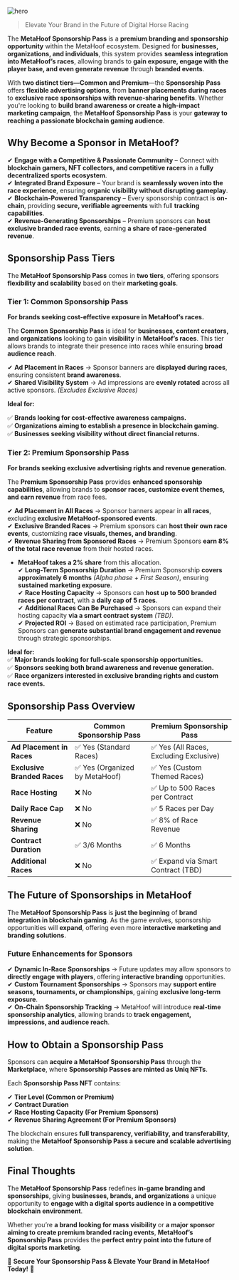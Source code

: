 ![hero](/img/banners/SPONSORSHIP.png)

> Elevate Your Brand in the Future of Digital Horse Racing

The **MetaHoof Sponsorship Pass** is a **premium branding and sponsorship opportunity** within the MetaHoof ecosystem.
Designed for **businesses, organizations, and individuals**, this system provides **seamless integration into MetaHoof’s
races**, allowing brands to **gain exposure, engage with the player base, and even generate revenue** through **branded
events**.

With **two distinct tiers—Common and Premium**—the **Sponsorship Pass** offers **flexible advertising options**, from **banner placements during races** to **exclusive race sponsorships with revenue-sharing benefits**. Whether you're
looking to **build brand awareness or create a high-impact marketing campaign**, the **MetaHoof Sponsorship Pass** is
your **gateway to reaching a passionate blockchain gaming audience**.


## Why Become a Sponsor in MetaHoof?

✔ **Engage with a Competitive & Passionate Community** – Connect with **blockchain gamers, NFT collectors, and
competitive racers** in a **fully decentralized sports ecosystem**.  
✔ **Integrated Brand Exposure** – Your brand is **seamlessly woven into the race experience**, ensuring **organic
visibility without disrupting gameplay**.  
✔ **Blockchain-Powered Transparency** – Every sponsorship contract is **on-chain**, providing **secure, verifiable
agreements** with full **tracking capabilities**.  
✔ **Revenue-Generating Sponsorships** – Premium sponsors can **host exclusive branded race events**, earning **a share
of race-generated revenue**.


## Sponsorship Pass Tiers

The **MetaHoof Sponsorship Pass** comes in **two tiers**, offering sponsors **flexibility and scalability** based on
their **marketing goals**.

### Tier 1: Common Sponsorship Pass

**For brands seeking cost-effective exposure in MetaHoof’s races.**

The **Common Sponsorship Pass** is ideal for **businesses, content creators, and organizations** looking to gain **visibility** in **MetaHoof’s races**. This tier allows brands to integrate their presence into races while ensuring **broad audience reach**.

✔ **Ad Placement in Races** → Sponsor banners are **displayed during races**, ensuring consistent **brand awareness**.  
✔ **Shared Visibility System** → Ad impressions are **evenly rotated** across all active sponsors. *(Excludes Exclusive
Races)*  
<!-- ✔ **Branded Non-Revenue Races** → Sponsors can **organize special branded events**, providing **marketing exposure**
without direct monetization. -->

**Ideal for:**

✅ **Brands looking for cost-effective awareness campaigns.**  
✅ **Organizations aiming to establish a presence in blockchain gaming.**  
✅ **Businesses seeking visibility without direct financial returns.**


### Tier 2: Premium Sponsorship Pass

**For brands seeking exclusive advertising rights and revenue generation.**

The **Premium Sponsorship Pass** provides **enhanced sponsorship capabilities**, allowing brands to **sponsor races,
customize event themes, and earn revenue** from race fees.

✔ **Ad Placement in All Races** → Sponsor banners appear in **all races**, excluding **exclusive MetaHoof-sponsored
events**.  
✔ **Exclusive Branded Races** → Premium sponsors can **host their own race events**, customizing **race visuals, themes,
and branding**.  
✔ **Revenue Sharing from Sponsored Races** → Premium Sponsors **earn 8% of the total race revenue** from their hosted
races.

- **MetaHoof takes a 2% share** from this allocation.  
  ✔ **Long-Term Sponsorship Duration** → Premium Sponsorship **covers approximately 6 months** *(Alpha phase + First
  Season)*, ensuring **sustained marketing exposure**.  
  ✔ **Race Hosting Capacity** → Sponsors can **host up to 500 branded races per contract**, with a **daily cap of 5
  races**.  
  ✔ **Additional Races Can Be Purchased** → Sponsors can expand their hosting capacity **via a smart contract system**
  *(TBD)*.  
  ✔ **Projected ROI** → Based on estimated race participation, Premium Sponsors can **generate substantial brand
  engagement and revenue** through strategic sponsorships.

**Ideal for:**  
✅ **Major brands looking for full-scale sponsorship opportunities.**  
✅ **Sponsors seeking both brand awareness and revenue generation.**  
✅ **Race organizers interested in exclusive branding rights and custom race events.**


## Sponsorship Pass Overview

| Feature                     | Common Sponsorship Pass     | Premium Sponsorship Pass               |
|-----------------------------|-----------------------------|----------------------------------------|
| **Ad Placement in Races**   | ✅ Yes (Standard Races)      | ✅ Yes (All Races, Excluding Exclusive) |
| **Exclusive Branded Races** | ✅ Yes (Organized by MetaHoof) | ✅ Yes (Custom Themed Races)            |
| **Race Hosting**            | ❌ No                        | ✅ Up to 500 Races per Contract         |
| **Daily Race Cap**          | ❌ No                        | ✅ 5 Races per Day                      |
| **Revenue Sharing**         | ❌ No                        | ✅ 8% of Race Revenue                   |
| **Contract Duration**       | ✅ 3/6 Months                | ✅ 6 Months                             |
| **Additional Races**        | ❌ No                        | ✅ Expand via Smart Contract (TBD)      |


## The Future of Sponsorships in MetaHoof

The **MetaHoof Sponsorship Pass** is **just the beginning** of **brand integration in blockchain gaming**. As the game
evolves, sponsorship opportunities will **expand**, offering even more **interactive marketing and branding solutions**.

### Future Enhancements for Sponsors

✔ **Dynamic In-Race Sponsorships** → Future updates may allow sponsors to **directly engage with players**, offering **interactive branding** opportunities.  
✔ **Custom Tournament Sponsorships** → Sponsors may **support entire seasons, tournaments, or championships**, gaining **exclusive long-term exposure**.  
✔ **On-Chain Sponsorship Tracking** → MetaHoof will introduce **real-time sponsorship analytics**, allowing brands to **track engagement, impressions, and audience reach**.


## How to Obtain a Sponsorship Pass

Sponsors can **acquire a MetaHoof Sponsorship Pass** through the **Marketplace**, where **Sponsorship Passes are
minted as Uniq NFTs**.

Each **Sponsorship Pass NFT** contains:

✔ **Tier Level (Common or Premium)**  
✔ **Contract Duration**  
✔ **Race Hosting Capacity (For Premium Sponsors)**  
✔ **Revenue Sharing Agreement (For Premium Sponsors)**

The blockchain ensures **full transparency, verifiability, and transferability**, making the **MetaHoof Sponsorship Pass
a secure and scalable advertising solution**.


## Final Thoughts

The **MetaHoof Sponsorship Pass** redefines **in-game branding and sponsorships**, giving **businesses, brands, and
organizations** a unique opportunity to **engage with a digital sports audience in a competitive blockchain environment**.

Whether you’re **a brand looking for mass visibility** or **a major sponsor aiming to create premium branded racing events**, **MetaHoof’s Sponsorship Pass** provides the **perfect entry point into the future of digital sports marketing**.

🚀 **Secure Your Sponsorship Pass & Elevate Your Brand in MetaHoof Today!** 🚀
